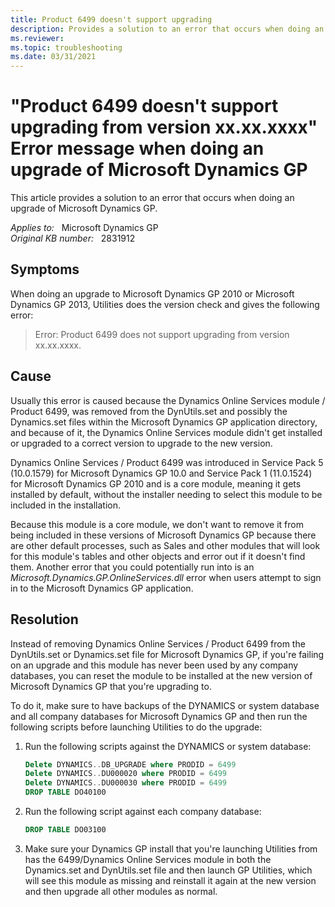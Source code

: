```yaml
---
title: Product 6499 doesn't support upgrading
description: Provides a solution to an error that occurs when doing an upgrade of Microsoft Dynamics GP.
ms.reviewer:
ms.topic: troubleshooting
ms.date: 03/31/2021
---
```

# "Product 6499 doesn't support upgrading from version xx.xx.xxxx" Error message when doing an upgrade of Microsoft Dynamics GP

This article provides a solution to an error that occurs when doing an upgrade of Microsoft Dynamics GP.

_Applies to:_ &nbsp; Microsoft Dynamics GP  
_Original KB number:_ &nbsp; 2831912

## Symptoms

When doing an upgrade to Microsoft Dynamics GP 2010 or Microsoft Dynamics GP 2013, Utilities does the version check and gives the following error:

> Error: Product 6499 does not support upgrading from version xx.xx.xxxx.

## Cause

Usually this error is caused because the Dynamics Online Services module / Product 6499, was removed from the DynUtils.set and possibly the Dynamics.set files within the Microsoft Dynamics GP application directory, and because of it, the Dynamics Online Services module didn't get installed or upgraded to a correct version to upgrade to the new version.

Dynamics Online Services / Product 6499 was introduced in Service Pack 5 (10.0.1579) for Microsoft Dynamics GP 10.0 and Service Pack 1 (11.0.1524) for Microsoft Dynamics GP 2010 and is a core module, meaning it gets installed by default, without the installer needing to select this module to be included in the installation.

Because this module is a core module, we don't want to remove it from being included in these versions of Microsoft Dynamics GP because there are other default processes, such as Sales and other modules that will look for this module's tables and other objects and error out if it doesn't find them. Another error that you could potentially run into is an *Microsoft.Dynamics.GP.OnlineServices.dll* error when users attempt to sign in to the Microsoft Dynamics GP application.

## Resolution

Instead of removing Dynamics Online Services / Product 6499 from the DynUtils.set or Dynamics.set file for Microsoft Dynamics GP, if you're failing on an upgrade and this module has never been used by any company databases, you can reset the module to be installed at the new version of Microsoft Dynamics GP that you're upgrading to.

To do it, make sure to have backups of the DYNAMICS or system database and all company databases for Microsoft Dynamics GP and then run the following scripts before launching Utilities to do the upgrade:

1. Run the following scripts against the DYNAMICS or system database:

    ```sql
    Delete DYNAMICS..DB_UPGRADE where PRODID = 6499
    Delete DYNAMICS..DU000020 where PRODID = 6499
    Delete DYNAMICS..DU000030 where PRODID = 6499
    DROP TABLE DO40100
    ```

1. Run the following script against each company database:

    ```sql
    DROP TABLE DO03100
    ```  

1. Make sure your Dynamics GP install that you're launching Utilities from has the 6499/Dynamics Online Services module in both the Dynamics.set and DynUtils.set file and then launch GP Utilities, which will see this module as missing and reinstall it again at the new version and then upgrade all other modules as normal.
